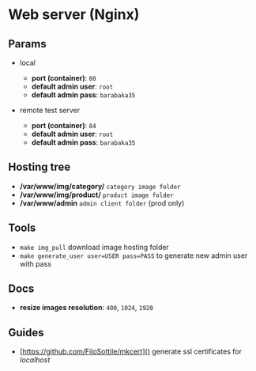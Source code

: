 # Web server (Nginx)

## Params

- local

  - **port (container)**: `80`
  - **default admin user**: `root`
  - **default admin pass**: `barabaka35`

- remote test server

  - **port (container)**: `84`
  - **default admin user**: `root`
  - **default admin pass**: `barabaka35`

## Hosting tree

- **/var/www/img/category/** `category image folder`
- **/var/www/img/product/** `product image folder`
- **/var/www/admin** `admin client folder` (prod only)

## Tools

- `make img_pull` download image hosting folder
- `make generate_user user=USER pass=PASS` to generate new admin user with pass

## Docs

- **resize images resolution**: `400`, `1024`, `1920`

## Guides

- [https://github.com/FiloSottile/mkcert]() generate ssl certificates for _localhost_
